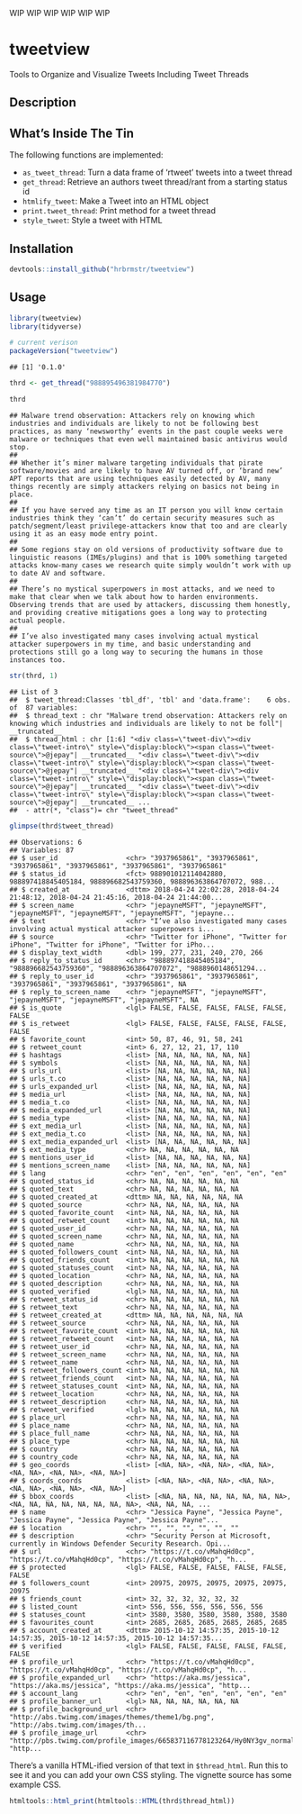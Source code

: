 
WIP WIP WIP WIP WIP WIP

# tweetview

Tools to Organize and Visualize Tweets Including Tweet Threads

## Description

## What’s Inside The Tin

The following functions are implemented:

  - `as_tweet_thread`: Turn a data frame of ‘rtweet’ tweets into a tweet
    thread
  - `get_thread`: Retrieve an authors tweet thread/rant from a starting
    status id
  - `htmlify_tweet`: Make a Tweet into an HTML object
  - `print.tweet_thread`: Print method for a tweet thread
  - `style_tweet`: Style a tweet with HTML

## Installation

``` r
devtools::install_github("hrbrmstr/tweetview")
```

## Usage

``` r
library(tweetview)
library(tidyverse)

# current verison
packageVersion("tweetview")
```

    ## [1] '0.1.0'

``` r
thrd <- get_thread("988895496381984770")

thrd
```

    ## Malware trend observation: Attackers rely on knowing which industries and individuals are likely to not be following best practices, as many ‘newsworthy’ events in the past couple weeks were malware or techniques that even well maintained basic antivirus would stop.
    ## 
    ## Whether it’s miner malware targeting individuals that pirate software/movies and are likely to have AV turned off, or ‘brand new’ APT reports that are using techniques easily detected by AV, many things recently are simply attackers relying on basics not being in place.
    ## 
    ## If you have served any time as an IT person you will know certain industries think they ‘can’t’ do certain security measures such as patch/segment/least privilege-attackers know that too and are clearly using it as an easy mode entry point.
    ## 
    ## Some regions stay on old versions of productivity software due to linguistic reasons (IMEs/plugins) and that is 100% something targeted attacks know-many cases we research quite simply wouldn’t work with up to date AV and software.
    ## 
    ## There’s no mystical superpowers in most attacks, and we need to make that clear when we talk about how to harden environments. Observing trends that are used by attackers, discussing them honestly, and providing creative mitigations goes a long way to protecting actual people.
    ## 
    ## I’ve also investigated many cases involving actual mystical attacker superpowers in my time, and basic understanding and protections still go a long way to securing the humans in those instances too.

``` r
str(thrd, 1)
```

    ## List of 3
    ##  $ tweet_thread:Classes 'tbl_df', 'tbl' and 'data.frame':    6 obs. of  87 variables:
    ##  $ thread_text : chr "Malware trend observation: Attackers rely on knowing which industries and individuals are likely to not be foll"| __truncated__
    ##  $ thread_html : chr [1:6] "<div class=\"tweet-div\"><div class=\"tweet-intro\" style=\"display:block\"><span class=\"tweet-source\">@jepay"| __truncated__ "<div class=\"tweet-div\"><div class=\"tweet-intro\" style=\"display:block\"><span class=\"tweet-source\">@jepay"| __truncated__ "<div class=\"tweet-div\"><div class=\"tweet-intro\" style=\"display:block\"><span class=\"tweet-source\">@jepay"| __truncated__ "<div class=\"tweet-div\"><div class=\"tweet-intro\" style=\"display:block\"><span class=\"tweet-source\">@jepay"| __truncated__ ...
    ##  - attr(*, "class")= chr "tweet_thread"

``` r
glimpse(thrd$tweet_thread)
```

    ## Observations: 6
    ## Variables: 87
    ## $ user_id                 <chr> "3937965861", "3937965861", "3937965861", "3937965861", "3937965861", "3937965861"
    ## $ status_id               <fct> 988901012114042880, 988897418845405184, 988896682543759360, 988896363864707072, 988...
    ## $ created_at              <dttm> 2018-04-24 22:02:28, 2018-04-24 21:48:12, 2018-04-24 21:45:16, 2018-04-24 21:44:00...
    ## $ screen_name             <chr> "jepayneMSFT", "jepayneMSFT", "jepayneMSFT", "jepayneMSFT", "jepayneMSFT", "jepayne...
    ## $ text                    <chr> "I’ve also investigated many cases involving actual mystical attacker superpowers i...
    ## $ source                  <chr> "Twitter for iPhone", "Twitter for iPhone", "Twitter for iPhone", "Twitter for iPho...
    ## $ display_text_width      <dbl> 199, 277, 231, 240, 270, 266
    ## $ reply_to_status_id      <chr> "988897418845405184", "988896682543759360", "988896363864707072", "9888960148651294...
    ## $ reply_to_user_id        <chr> "3937965861", "3937965861", "3937965861", "3937965861", "3937965861", NA
    ## $ reply_to_screen_name    <chr> "jepayneMSFT", "jepayneMSFT", "jepayneMSFT", "jepayneMSFT", "jepayneMSFT", NA
    ## $ is_quote                <lgl> FALSE, FALSE, FALSE, FALSE, FALSE, FALSE
    ## $ is_retweet              <lgl> FALSE, FALSE, FALSE, FALSE, FALSE, FALSE
    ## $ favorite_count          <int> 50, 87, 46, 91, 58, 241
    ## $ retweet_count           <int> 6, 27, 12, 21, 17, 110
    ## $ hashtags                <list> [NA, NA, NA, NA, NA, NA]
    ## $ symbols                 <list> [NA, NA, NA, NA, NA, NA]
    ## $ urls_url                <list> [NA, NA, NA, NA, NA, NA]
    ## $ urls_t.co               <list> [NA, NA, NA, NA, NA, NA]
    ## $ urls_expanded_url       <list> [NA, NA, NA, NA, NA, NA]
    ## $ media_url               <list> [NA, NA, NA, NA, NA, NA]
    ## $ media_t.co              <list> [NA, NA, NA, NA, NA, NA]
    ## $ media_expanded_url      <list> [NA, NA, NA, NA, NA, NA]
    ## $ media_type              <list> [NA, NA, NA, NA, NA, NA]
    ## $ ext_media_url           <list> [NA, NA, NA, NA, NA, NA]
    ## $ ext_media_t.co          <list> [NA, NA, NA, NA, NA, NA]
    ## $ ext_media_expanded_url  <list> [NA, NA, NA, NA, NA, NA]
    ## $ ext_media_type          <chr> NA, NA, NA, NA, NA, NA
    ## $ mentions_user_id        <list> [NA, NA, NA, NA, NA, NA]
    ## $ mentions_screen_name    <list> [NA, NA, NA, NA, NA, NA]
    ## $ lang                    <chr> "en", "en", "en", "en", "en", "en"
    ## $ quoted_status_id        <chr> NA, NA, NA, NA, NA, NA
    ## $ quoted_text             <chr> NA, NA, NA, NA, NA, NA
    ## $ quoted_created_at       <dttm> NA, NA, NA, NA, NA, NA
    ## $ quoted_source           <chr> NA, NA, NA, NA, NA, NA
    ## $ quoted_favorite_count   <int> NA, NA, NA, NA, NA, NA
    ## $ quoted_retweet_count    <int> NA, NA, NA, NA, NA, NA
    ## $ quoted_user_id          <chr> NA, NA, NA, NA, NA, NA
    ## $ quoted_screen_name      <chr> NA, NA, NA, NA, NA, NA
    ## $ quoted_name             <chr> NA, NA, NA, NA, NA, NA
    ## $ quoted_followers_count  <int> NA, NA, NA, NA, NA, NA
    ## $ quoted_friends_count    <int> NA, NA, NA, NA, NA, NA
    ## $ quoted_statuses_count   <int> NA, NA, NA, NA, NA, NA
    ## $ quoted_location         <chr> NA, NA, NA, NA, NA, NA
    ## $ quoted_description      <chr> NA, NA, NA, NA, NA, NA
    ## $ quoted_verified         <lgl> NA, NA, NA, NA, NA, NA
    ## $ retweet_status_id       <chr> NA, NA, NA, NA, NA, NA
    ## $ retweet_text            <chr> NA, NA, NA, NA, NA, NA
    ## $ retweet_created_at      <dttm> NA, NA, NA, NA, NA, NA
    ## $ retweet_source          <chr> NA, NA, NA, NA, NA, NA
    ## $ retweet_favorite_count  <int> NA, NA, NA, NA, NA, NA
    ## $ retweet_retweet_count   <int> NA, NA, NA, NA, NA, NA
    ## $ retweet_user_id         <chr> NA, NA, NA, NA, NA, NA
    ## $ retweet_screen_name     <chr> NA, NA, NA, NA, NA, NA
    ## $ retweet_name            <chr> NA, NA, NA, NA, NA, NA
    ## $ retweet_followers_count <int> NA, NA, NA, NA, NA, NA
    ## $ retweet_friends_count   <int> NA, NA, NA, NA, NA, NA
    ## $ retweet_statuses_count  <int> NA, NA, NA, NA, NA, NA
    ## $ retweet_location        <chr> NA, NA, NA, NA, NA, NA
    ## $ retweet_description     <chr> NA, NA, NA, NA, NA, NA
    ## $ retweet_verified        <lgl> NA, NA, NA, NA, NA, NA
    ## $ place_url               <chr> NA, NA, NA, NA, NA, NA
    ## $ place_name              <chr> NA, NA, NA, NA, NA, NA
    ## $ place_full_name         <chr> NA, NA, NA, NA, NA, NA
    ## $ place_type              <chr> NA, NA, NA, NA, NA, NA
    ## $ country                 <chr> NA, NA, NA, NA, NA, NA
    ## $ country_code            <chr> NA, NA, NA, NA, NA, NA
    ## $ geo_coords              <list> [<NA, NA>, <NA, NA>, <NA, NA>, <NA, NA>, <NA, NA>, <NA, NA>]
    ## $ coords_coords           <list> [<NA, NA>, <NA, NA>, <NA, NA>, <NA, NA>, <NA, NA>, <NA, NA>]
    ## $ bbox_coords             <list> [<NA, NA, NA, NA, NA, NA, NA, NA>, <NA, NA, NA, NA, NA, NA, NA, NA>, <NA, NA, NA, ...
    ## $ name                    <chr> "Jessica Payne", "Jessica Payne", "Jessica Payne", "Jessica Payne", "Jessica Payne"...
    ## $ location                <chr> "", "", "", "", "", ""
    ## $ description             <chr> "Security Person at Microsoft, currently in Windows Defender Security Research. Opi...
    ## $ url                     <chr> "https://t.co/vMahqHd0cp", "https://t.co/vMahqHd0cp", "https://t.co/vMahqHd0cp", "h...
    ## $ protected               <lgl> FALSE, FALSE, FALSE, FALSE, FALSE, FALSE
    ## $ followers_count         <int> 20975, 20975, 20975, 20975, 20975, 20975
    ## $ friends_count           <int> 32, 32, 32, 32, 32, 32
    ## $ listed_count            <int> 556, 556, 556, 556, 556, 556
    ## $ statuses_count          <int> 3580, 3580, 3580, 3580, 3580, 3580
    ## $ favourites_count        <int> 2685, 2685, 2685, 2685, 2685, 2685
    ## $ account_created_at      <dttm> 2015-10-12 14:57:35, 2015-10-12 14:57:35, 2015-10-12 14:57:35, 2015-10-12 14:57:35...
    ## $ verified                <lgl> FALSE, FALSE, FALSE, FALSE, FALSE, FALSE
    ## $ profile_url             <chr> "https://t.co/vMahqHd0cp", "https://t.co/vMahqHd0cp", "https://t.co/vMahqHd0cp", "h...
    ## $ profile_expanded_url    <chr> "https://aka.ms/jessica", "https://aka.ms/jessica", "https://aka.ms/jessica", "http...
    ## $ account_lang            <chr> "en", "en", "en", "en", "en", "en"
    ## $ profile_banner_url      <lgl> NA, NA, NA, NA, NA, NA
    ## $ profile_background_url  <chr> "http://abs.twimg.com/images/themes/theme1/bg.png", "http://abs.twimg.com/images/th...
    ## $ profile_image_url       <chr> "http://pbs.twimg.com/profile_images/665837116778123264/Hy0NY3gv_normal.jpg", "http...

There’s a vanilla HTML-ified version of that text in `$thread_html`. Run
this to see it and you can add your own CSS styling. The vignette source
has some example CSS.

``` r
htmltools::html_print(htmltools::HTML(thrd$thread_html))
```
